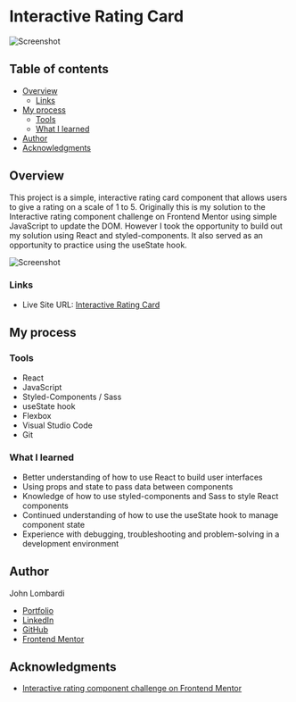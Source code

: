 # Interactive Rating Card

![Screenshot](/assets/images/intCard1.png)

## Table of contents

- [Overview](#overview)
  - [Links](#links)
- [My process](#my-process)
  - [Tools](#tools)
  - [What I learned](#what-i-learned)
- [Author](#author)
- [Acknowledgments](#acknowledgments)

## Overview

This project is a simple, interactive rating card component that allows users to give a rating on a scale of 1 to 5. Originally this is my solution to the Interactive rating component challenge on Frontend Mentor using simple JavaScript to update the DOM. However I took the opportunity to build out my solution using React and styled-components. It also served as an opportunity to practice using the useState hook.

![Screenshot](/assets/images/intCard2.png)

### Links

- Live Site URL: [Interactive Rating Card](https://johnlombardi389.github.io/product-preview-card/)

## My process

### Tools

- React
- JavaScript
- Styled-Components / Sass
- useState hook
- Flexbox
- Visual Studio Code
- Git

### What I learned

- Better understanding of how to use React to build user interfaces
- Using props and state to pass data between components
- Knowledge of how to use styled-components and Sass to style React components
- Continued understanding of how to use the useState hook to manage component state
- Experience with debugging, troubleshooting and problem-solving in a development environment

## Author

John Lombardi

- [Portfolio](https://johnlombardi389.github.io/portfolio/)
- [LinkedIn](https://www.linkedin.com/in/johnlombardi389/)
- [GitHub](https://github.com/johnlombardi389)
- [Frontend Mentor](https://www.frontendmentor.io/profile/johnlombardi389)

## Acknowledgments

- [Interactive rating component challenge on Frontend Mentor](https://www.frontendmentor.io/challenges/interactive-rating-component-koxpeBUmI)
